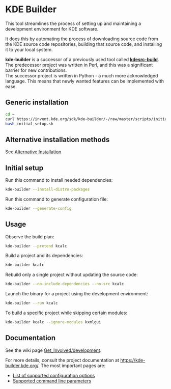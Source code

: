 <!--
SPDX-License-Identifier: CC-BY-4.0
SPDX-FileCopyrightText: 2024 Andrew Shark <ashark@linuxcomp.ru>
-->

# KDE Builder

This tool streamlines the process of setting up and maintaining a development environment for KDE software.

It does this by automating the process of downloading source code from the
KDE source code repositories, building that source code, and installing it
to your local system.

**kde-builder** is a successor of a previously used tool called [**kdesrc-build**](https://invent.kde.org/sdk/kdesrc-build).  
The predecessor project was written in Perl, and this was a significant barrier for new contributions.  
The successor project is written in Python - a much more acknowledged language. This means that newly wanted features can be implemented with ease.  

## Generic installation

```bash
cd ~
curl https://invent.kde.org/sdk/kde-builder/-/raw/master/scripts/initial_setup.sh?ref_type=heads > initial_setup.sh
bash initial_setup.sh
```

## Alternative installation methods

See [Alternative Installation](doc/Alternative%20Installation.md)

## Initial setup

Run this command to install needed dependencies:

```bash
kde-builder --install-distro-packages
```

Run this command to generate configuration file:

```bash
kde-builder --generate-config
```

## Usage

Observe the build plan:

```bash
kde-builder --pretend kcalc
```

Build a project and its dependencies:

```bash
kde-builder kcalc
```

Rebuild only a single project without updating the source code:

```bash
kde-builder --no-include-dependencies --no-src kcalc
```

Launch the binary for a project using the development environment:

```bash
kde-builder --run kcalc
```

To build a specific project while skipping certain modules:

```bash
kde-builder kcalc --ignore-modules kxmlgui
```

## Documentation

See the wiki page [Get_Involved/development](https://community.kde.org/Get_Involved/development).

For more details, consult the project documentation at https://kde-builder.kde.org/. The most important pages are:

- [List of supported configuration options](https://kde-builder.kde.org/en/chapter_04/conf-options-table.html)
- [Supported command line parameters](https://kde-builder.kde.org/en/chapter_05/supported-cmdline-params.html)
